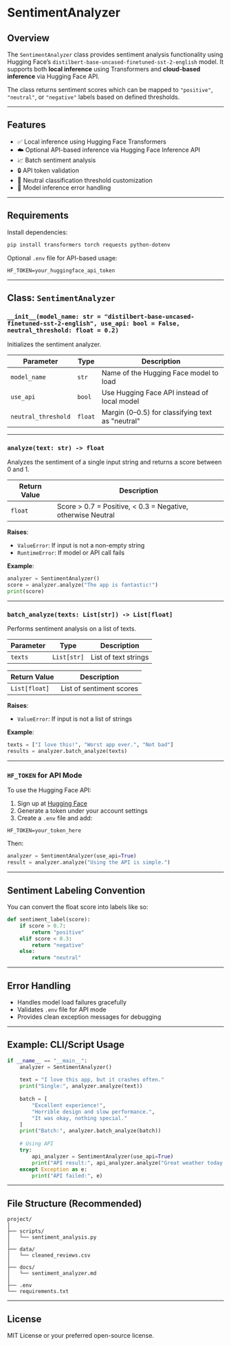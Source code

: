# SentimentAnalyzer

## Overview

The `SentimentAnalyzer` class provides sentiment analysis functionality using Hugging Face’s `distilbert-base-uncased-finetuned-sst-2-english` model. It supports both **local inference** using Transformers and **cloud-based inference** via Hugging Face API.

The class returns sentiment scores which can be mapped to `"positive"`, `"neutral"`, or `"negative"` labels based on defined thresholds.

---

## Features

- ✅ Local inference using Hugging Face Transformers
- ☁️ Optional API-based inference via Hugging Face Inference API
- 📈 Batch sentiment analysis
- 🔒 API token validation
- 🧠 Neutral classification threshold customization
- 🧪 Model inference error handling

---

## Requirements

Install dependencies:

```bash
pip install transformers torch requests python-dotenv
````

Optional `.env` file for API-based usage:

```
HF_TOKEN=your_huggingface_api_token
```

---

## Class: `SentimentAnalyzer`

### `__init__(model_name: str = "distilbert-base-uncased-finetuned-sst-2-english", use_api: bool = False, neutral_threshold: float = 0.2)`

Initializes the sentiment analyzer.

| Parameter           | Type    | Description                                      |
| ------------------- | ------- | ------------------------------------------------ |
| `model_name`        | `str`   | Name of the Hugging Face model to load           |
| `use_api`           | `bool`  | Use Hugging Face API instead of local model      |
| `neutral_threshold` | `float` | Margin (0–0.5) for classifying text as "neutral" |

---

### `analyze(text: str) -> float`

Analyzes the sentiment of a single input string and returns a score between 0 and 1.

| Return Value | Description                                                 |
| ------------ | ----------------------------------------------------------- |
| `float`      | Score > 0.7 = Positive, < 0.3 = Negative, otherwise Neutral |

**Raises**:

* `ValueError`: If input is not a non-empty string
* `RuntimeError`: If model or API call fails

**Example**:

```python
analyzer = SentimentAnalyzer()
score = analyzer.analyze("The app is fantastic!")
print(score)
```

---

### `batch_analyze(texts: List[str]) -> List[float]`

Performs sentiment analysis on a list of texts.

| Parameter | Type        | Description          |
| --------- | ----------- | -------------------- |
| `texts`   | `List[str]` | List of text strings |

| Return Value  | Description              |
| ------------- | ------------------------ |
| `List[float]` | List of sentiment scores |

**Raises**:

* `ValueError`: If input is not a list of strings

**Example**:

```python
texts = ["I love this!", "Worst app ever.", "Not bad"]
results = analyzer.batch_analyze(texts)
```

---

### `HF_TOKEN` for API Mode

To use the Hugging Face API:

1. Sign up at [Hugging Face](https://huggingface.co/)
2. Generate a token under your account settings
3. Create a `.env` file and add:

```env
HF_TOKEN=your_token_here
```

Then:

```python
analyzer = SentimentAnalyzer(use_api=True)
result = analyzer.analyze("Using the API is simple.")
```

---

## Sentiment Labeling Convention

You can convert the float score into labels like so:

```python
def sentiment_label(score):
    if score > 0.7:
        return "positive"
    elif score < 0.3:
        return "negative"
    else:
        return "neutral"
```

---

## Error Handling

* Handles model load failures gracefully
* Validates `.env` file for API mode
* Provides clean exception messages for debugging

---

## Example: CLI/Script Usage

```python
if __name__ == "__main__":
    analyzer = SentimentAnalyzer()
    
    text = "I love this app, but it crashes often."
    print("Single:", analyzer.analyze(text))
    
    batch = [
        "Excellent experience!",
        "Horrible design and slow performance.",
        "It was okay, nothing special."
    ]
    print("Batch:", analyzer.batch_analyze(batch))
    
    # Using API
    try:
        api_analyzer = SentimentAnalyzer(use_api=True)
        print("API result:", api_analyzer.analyze("Great weather today!"))
    except Exception as e:
        print("API failed:", e)
```

---

## File Structure (Recommended)

```
project/
│
├── scripts/
│   └── sentiment_analysis.py
│
├── data/
│   └── cleaned_reviews.csv
│
├── docs/
│   └── sentiment_analyzer.md
│
├── .env
└── requirements.txt
```

---

## License

MIT License or your preferred open-source license.